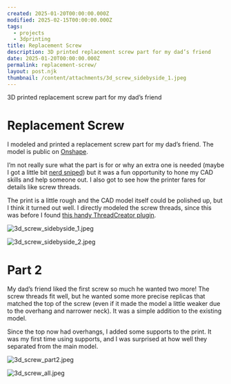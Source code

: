```yaml
---
created: 2025-01-20T00:00:00.000Z
modified: 2025-02-15T00:00:00.000Z
tags:
  - projects
  - 3dprinting
title: Replacement Screw
description: 3D printed replacement screw part for my dad’s friend
date: 2025-01-20T00:00:00.000Z
permalink: replacement-screw/
layout: post.njk
thumbnail: /content/attachments/3d_screw_sidebyside_1.jpeg
---
```


3D printed replacement screw part for my dad’s friend

# Replacement Screw
I modeled and printed a replacement screw part for my dad’s friend. The model is public on [Onshape](https://cad.onshape.com/documents/60db738494b69c4d74f34c29/w/639ef89afbe6d6a6d9e70251/e/c5aa0ca985d870164e13517e).

I’m not really sure what the part is for or why an extra one is needed (maybe I got a little bit [nerd sniped](https://xkcd.com/356)) but it was a fun opportunity to hone my CAD skills and help someone out. I also got to see how the printer fares for details like screw threads.

The print is a little rough and the CAD model itself could be polished up, but I think it turned out well. I directly modeled the screw threads, since this was before I found [this handy ThreadCreator plugin](https://cad.onshape.com/documents/6b640a407d78066bd5e41c7a/v/21ef017a4e386179c3be31f3/e/c953720c264ce001f1a82dc1).

![3d_screw_sidebyside_1.jpeg](/content/attachments/3d_screw_sidebyside_1.jpeg)

![3d_screw_sidebyside_2.jpeg](/content/attachments/3d_screw_sidebyside_2.jpeg)

# Part 2
My dad’s friend liked the first screw so much he wanted two more! The screw threads fit well, but he wanted some more precise replicas that matched the top of the screw (even if it made the model a little weaker due to the overhang and narrower neck). It was a simple addition to the existing model.

Since the top now had overhangs, I added some supports to the print. It was my first time using supports, and I was surprised at how well they separated from the main model.

![3d_screw_part2.jpeg](/content/attachments/3d_screw_part2.jpeg)

![3d_screw_all.jpeg](/content/attachments/3d_screw_all.jpeg)
